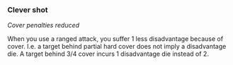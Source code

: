 
### Clever shot

_Cover penalties reduced_

When you use a ranged attack, you suffer 1 less disadvantage because of cover. I.e. a target behind partial hard cover does not imply a disadvantage die. A target behind 3/4 cover incurs 1 disadvantage die instead of 2.
